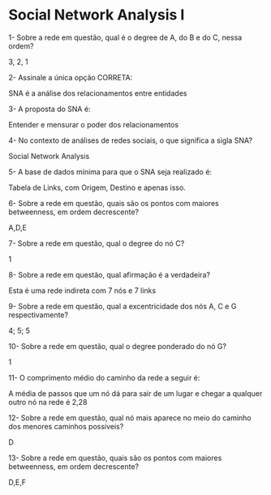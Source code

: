 # Social Network Analysis I

1- Sobre a rede em questão, qual é o degree de A, do B e do C, nessa ordem?

3, 2, 1

2- Assinale a única opção CORRETA:

SNA é a análise dos relacionamentos entre entidades

3- A proposta do SNA é:

Entender e mensurar o poder dos relacionamentos

4- No contexto de análises de redes sociais, o que significa a sigla SNA?

Social Network Analysis

5- A base de dados mínima para que o SNA seja realizado é:

Tabela de Links, com Origem, Destino e apenas isso.
   
6- Sobre a rede em questão, quais são os pontos com maiores betweenness, em ordem decrescente? 

A,D,E
   
7- Sobre a rede em questão, qual o degree do nó C?

1
   
8- Sobre a rede em questão, qual afirmação é a verdadeira? 

Esta é uma rede indireta com 7 nós e 7 links 
   
9- Sobre a rede em questão, qual a excentricidade dos nós A, C e G respectivamente?

4; 5; 5 
   
10- Sobre a rede em questão, qual o degree ponderado do nó G?

1

11- O comprimento médio do caminho da rede a seguir é:

A média de passos que um nó dá para sair de um lugar e chegar a qualquer outro nó na rede é 2,28
    
12- Sobre a rede em questão, qual nó mais aparece no meio do caminho dos menores caminhos possíveis?

D
    
13- Sobre a rede em questão, quais são os pontos com maiores betweenness, em ordem decrescente?

D,E,F

